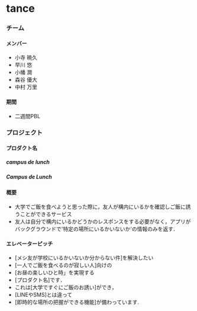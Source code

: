 # tance
### チーム
#### メンバー
* 小寺 暁久
* 早川 悠
* 小幡 潤
* 森谷 優大
* 中村 万里

#### 期間
* 二週間PBL

### プロジェクト
#### プロダクト名
##### campus de lunch
##### Campus de Lunch

#### 概要
* 大学でご飯を食べようと思った際に，友人が構内にいるかを確認しご飯に誘うことができるサービス
* 友人は自分で構内にいるかどうかのレスポンスをする必要がなく，アプリがバックグラウンドで'特定の場所にいるかいないか'の情報のみを返す．

#### エレベーターピッチ
* [メシ友が学校にいるかいないか分からない件]を解決したい
* [一人でご飯を食べるのが寂しい人]向けの
* [お昼の楽しいひと時」を実現する
* [プロダクト名]です．
* これは[大学ですぐにご飯のお誘い]ができ，
* [LINEやSMS]とは違って
* [即時的な場所の把握ができる機能]が備わっています.

